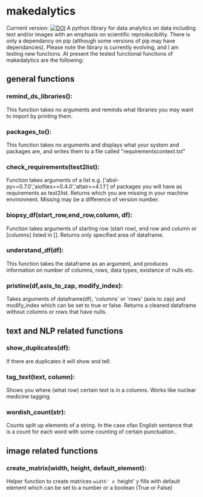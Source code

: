 # makedalytics
Currrent version: <a href="https://zenodo.org/badge/latestdoi/311430172"><img src="https://zenodo.org/badge/311430172.svg" alt="DOI"></a>
A python library for data analytics on data including text and/or images with an emphasis on scientific reproducibility. There is only a dependancy on pip (although some versions of pip may have dependancies). Please note the library is currently evolving, and I am testing new functions.  At present the tested functional functions of makedalytics are the following: 

## general functions

### remind_ds_libraries():
   This function takes no arguments and reminds what libraries you may want to import by printing them.
  
### packages_to():
   This function takes no arguments and displays what your system and packages are, and writes them to a file called "requirementscontext.txt"  
   
### check_requirements(test2list):
   Function takes arguments of a list e.g. ['absl-py==0.7.0','aiofiles==0.4.0','altair==4.1.1'] of packages you will have as requirements as test2list. 
    Returns which you are missing in your machine environment. Missing may be a difference of version number. 

### biopsy_df(start_row,end_row,column, df):
   Function takes arguments of starting row (start row), end row and column or [columns] listed in []. Returns only specified area of dataframe.
    
### understand_df(df):
   This function takes the dataframe as an argument, and produces information on number of columns, rows, data types, existance of nulls etc.

### pristine(df,axis_to_zap, modify_index):
   Takes arguments of dataframe(df), 'columns' or 'rows' (axis to zap) and modify_index which can be set to true or false.
      Returns a cleaned dataframe without columns or rows that have nulls.
    
## text and NLP related functions

### show_duplicates(df):
   If there are duplicates it will show and tell. 
    
### tag_text(text, column):
   Shows you where (what row) certain text is in a columns. Works like nuclear medicine tagging. 

### wordish_count(str):
   Counts split up elements of a string. In the case ofan English sentance that is a count for each word with some counting of certain punctuation..

## image related functions   

### create_matrix(width, height, default_element):
Helper function to create matrices `width' x `height' y
    fills with default element which can be set to a number or a boolean (True or False) 
